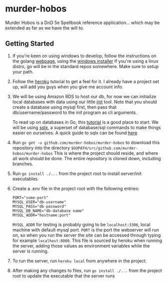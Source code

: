 # murder-hobos

Murder Hobos is a DnD 5e Spellbook reference application... which may be extended as far as we have the will to.

## Getting Started

1. If you're keen on using windows to develop, follow the instructions on the golang 
   [webpage](https://golang.org/doc/install), using the [windows installer](https://storage.googleapis.com/golang/go1.7.3.windows-amd64.msi)
   If you're using a linux distro, go will be in the standard repos somewhere. Make sure to setup your path.

2. Follow the [heroku](https://devcenter.heroku.com/articles/getting-started-with-go#introduction) tutorial to get a feel for it.
   I already have a project set up, will add you guys when you give me account info.

3. We will be using Amazon RDS to host our db, for now we can initialize local databases
   with data using our little [init](https://github.com/murder-hobos/murder-hobos/tree/master/db/initDb) tool. 
   Note that you should create a database using mysql first, then pass that db/username/password to the init program as cli arguments.
   
   To read up on databases in Go, this [tutorial](http://go-database-sql.org/) is a good place to start.
   We will be using [sqlx](https://github.com/jmoiron/sqlx), a superset of database/sql commands to make things easier on ourselves.
   A quick guide to sqlx can be found [here](http://jmoiron.github.io/sqlx/)

4. Run ```go get -u github.com/murder-hobos/murder-hobos``` to download this repository into the directory ```$GOPATH/src/github.com/murder-hobos/murder-hobos```
   This is where the project should reside, and where all work should be done. The entire repository is cloned down, including branches.

5. Run ```go install ./...``` from the project root to install server/init executables.

6. Create a .env file in the project root with the following entries:
    ```
    PORT="some-port"
    MYSQL_USER="db-username"
    MYSQL_PASS="db-password"
    MYSQL_DB_NAME="db-database name"
    MYSQL_ADDR="hostname:port"
    ```
    ```MYSQL_ADDR``` for testing is probably going to be ```localhost:3306```, local machine with default mysql port.
    ```PORT``` is the port the webserver will run on, so when you run the server the site can be accessed through typing for example ```localhost:8000```.
    This file is sourced by heroku when running the server, adding those values as environment variables while the server is running.

7. To run the server, run ```heroku local``` from anywhere in the project.
8. After making any changes to files, run ```go install ./...``` from the project root to update the executable that the server runs

